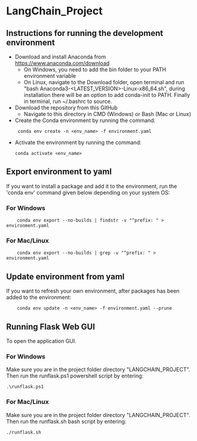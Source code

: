 # LangChain_Project

## Instructions for running the development environment
-  Download and install Anaconda from https://www.anaconda.com/download
    - On Windows, you need to add the bin folder to your PATH environment variable
    - On Linux, navigate to the Download folder, open terminal and run "bash Anaconda3-<LATEST_VERSION>-Linux-x86_64.sh",
      during installation there will be an option to add conda-init to PATH. Finally in terminal, run ~/.bashrc to source.
-  Download the repository from this GitHub
    - Navigate to this directory in CMD (Windows) or Bash (Mac or Linux)
-  Create the Conda environment by running the command:
     ```
      conda env create -n <env_name> -f environment.yaml
     ```
-  Activate the environment by running the command:
    ```
    conda activate <env_name>
    ```

## Export environment to yaml
If you want to install a package and add it to the environment, run the 'conda env' command
given below depending on your system OS:

### For Windows
```
    conda env export --no-builds | findstr -v "^prefix: " > environment.yaml
```

### For Mac/Linux
```
    conda env export --no-builds | grep -v "^prefix: " > environment.yaml
```


## Update environment from yaml
If you want to refresh your own environment, after packages has been added to the environment:
```
    conda env update -n <env_name> -f environment.yaml --prune
```

## Running Flask Web GUI
To open the application GUI.

### For Windows
Make sure you are in the project folder directory "LANGCHAIN_PROJECT".
Then run the runflask.ps1 powershell script by entering:

```
.\runflask.ps1
```


### For Mac/Linux
Make sure you are in the project folder directory "LANGCHAIN_PROJECT".
Then run the runflask.sh bash script by entering:

```
./runflask.sh
```